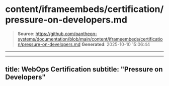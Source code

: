 # content/iframeembeds/certification/pressure-on-developers.md

> **Source**: https://github.com/pantheon-systems/documentation/blob/main/content/iframeembeds/certification/pressure-on-developers.md
> **Generated**: 2025-10-10 15:06:44

---

---
title: WebOps Certification
subtitle: "Pressure on Developers"
---

<Partial file="certification-guide/pressure-on-developers.md" />
